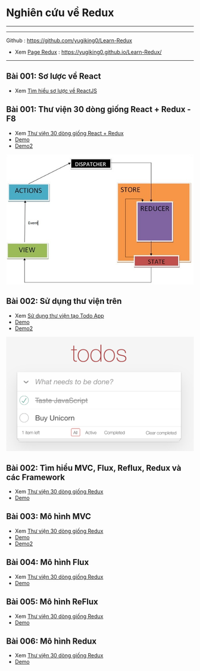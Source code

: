 # Nghiên cứu về Redux
------------

---

<!-- ![Console](./images/001.png "Console") -->
<!-- <img src="./images/001.png" alt="JAVASCRIPT VỚI HTML" width="400px"/> -->

Github : https://github.com/yugiking0/Learn-Redux

- Xem [Page Redux](https://yugiking0.github.io/Learn-Redux/) : https://yugiking0.github.io/Learn-Redux/

---
## Bài 001: Sơ lược về React 

- Xem [Tìm hiểu sơ lược về ReactJS](./detail/001-reactjs-keys/index.md)

## Bài 001: Thư viện 30 dòng giống React + Redux - F8

- Xem [Thư viện 30 dòng giống React + Redux](./detail/001-fake-redux/index.md)
- [Demo](./detail/001-fake-redux/note_demo/index.html)
- [Demo2](./detail/001-fake-redux/note_demo/index2.html)

![Fake-redux](./detail/001-fake-redux/images/redux_flow-04.png 'Fake-redux')

## Bài 002: Sử dụng thư viện trên

- Xem [Sử dụng thư viện tạo Todo App](./detail/001-fake-redux/index.md)
- [Demo](./detail/001-fake-redux/demo/index.html)
- [Demo2](./detail/001-fake-redux/demo/index2.html)

![Todo app template](./detail/002-todo-app/images/todo-app.png 'Todo app template')

## Bài 002: Tìm hiểu MVC, Flux, Reflux, Redux và các Framework

- Xem [Thư viện 30 dòng giống Redux](./detail/001-fake-redux/index.md)
- [Demo](./detail/001-fake-redux/demo/index.html)

## Bài 003: Mô hình MVC

- Xem [Thư viện 30 dòng giống Redux](./detail/001-fake-redux/index.md)
- [Demo](./detail/001-fake-redux/demo/index.html)
- [Demo2](./detail/001-fake-redux/demo/index2.html)

## Bài 004: Mô hình Flux

- Xem [Thư viện 30 dòng giống Redux](./detail/001-fake-redux/index.md)
- [Demo](./detail/001-fake-redux/demo/index.html)

## Bài 005: Mô hình ReFlux

- Xem [Thư viện 30 dòng giống Redux](./detail/001-fake-redux/index.md)
- [Demo](./detail/001-fake-redux/demo/index.html)

## Bài 006: Mô hình Redux

- Xem [Thư viện 30 dòng giống Redux](./detail/001-fake-redux/index.md)
- [Demo](./detail/001-fake-redux/demo/index.html)
